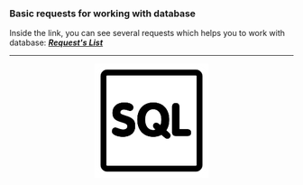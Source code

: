 ### Basic requests for working with database

Inside the link, you can see several requests which helps you to work with database:
[_**Request's List**_](https://github.com/bakNa2t/database/blob/main/requests.md)

---

<p align="center">
    <a href="https://bakna2t.github.io/database/blob/main/requests.md" target="_blank"><img src="./sql.png" style="width:40%;"></a>
</p>
